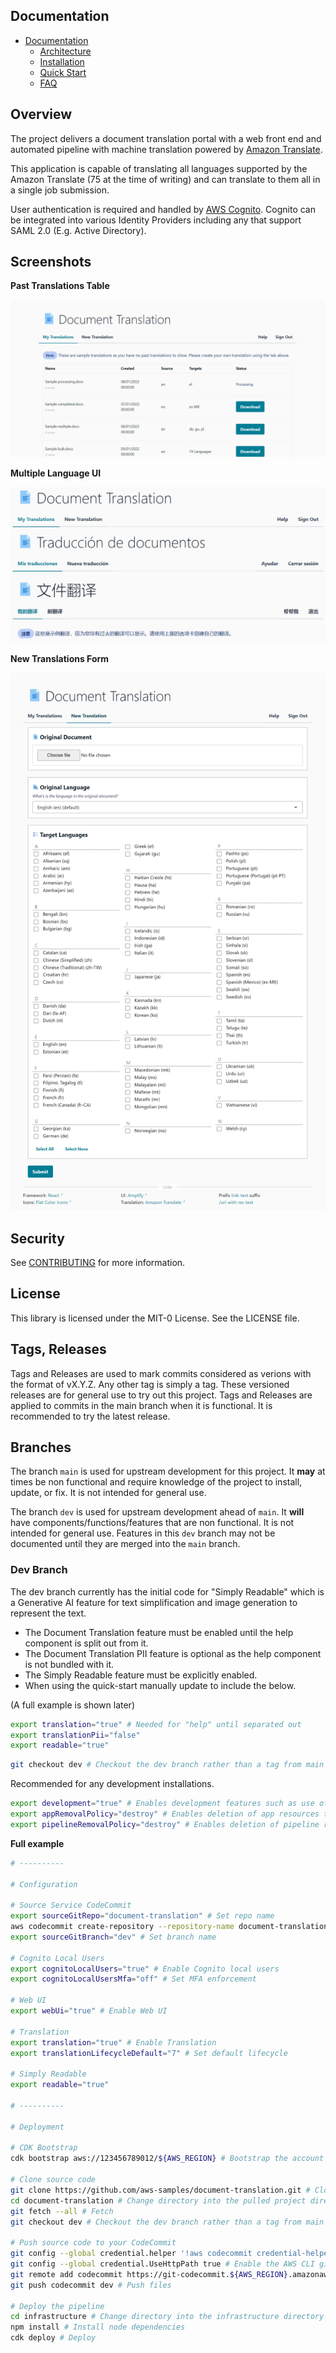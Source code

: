 <!--
Copyright Amazon.com, Inc. or its affiliates. All Rights Reserved.
SPDX-License-Identifier: MIT-0
-->

## Documentation

- [Documentation](https://aws-samples.github.io/document-translation/)
	- [Architecture](https://aws-samples.github.io/document-translation/docs/architecture/)
	- [Installation](https://aws-samples.github.io/document-translation/docs/installation/)
	- [Quick Start](https://aws-samples.github.io/document-translation/docs/quick-start.html)
	- [FAQ](https://aws-samples.github.io/document-translation/docs/faq.html)

## Overview

The project delivers a document translation portal with a web front end and automated pipeline with machine translation powered by [Amazon Translate](https://aws.amazon.com/translate/). 

This application is capable of translating all languages supported by the Amazon Translate (75 at the time of writing) and can translate to them all in a single job submission.

User authentication is required and handled by [AWS Cognito](https://aws.amazon.com/cognito/). Cognito can be integrated into various Identity Providers including any that support SAML 2.0 (E.g. Active Directory).

## Screenshots

**Past Translations Table**

![Web UI - My Translations Table](docs/assets/img/client_history.png)

**Multiple Language UI**

![Web UI - Multiple Languages](docs//assets/img/client_multi_lang.png)

**New Translations Form**

![Web UI - New Translation Form](docs/assets/img/client_create.png)

## Security

See [CONTRIBUTING](CONTRIBUTING.md#security-issue-notifications) for more information.

## License

This library is licensed under the MIT-0 License. See the LICENSE file.

## Tags, Releases

Tags and Releases are used to mark commits considered as verions with the format of vX.Y.Z. Any other tag is simply a tag. These versioned releases are for general use to try out this project. Tags and Releases are applied to commits in the main branch when it is functional. It is recommended to try the latest release. 

## Branches

The branch `main` is used for upstream development for this project. It **may** at times be non functional and require knowledge of the project to install, update, or fix. It is not intended for general use. 

The branch `dev` is used for upstream development ahead of `main`. It **will** have components/functions/features that are non functional. It is not intended for general use. Features in this `dev` branch may not be documented until they are merged into the `main` branch. 

### Dev Branch

The dev branch currently has the initial code for "Simply Readable" which is a Generative AI feature for text simplification and image generation to represent the text. 

- The Document Translation feature must be enabled until the help component is split out from it.
- The Document Translation PII feature is optional as the help component is not bundled with it.
- The Simply Readable feature must be explicitly enabled.
- When using the quick-start manually update to include the below.

(A full example is shown later)

```sh
export translation="true" # Needed for "help" until separated out
export translationPii="false"
export readable="true"
```

```sh
git checkout dev # Checkout the dev branch rather than a tag from main
```

Recommended for any development installations.

```sh
export development="true" # Enables development features such as use of localhost:3000 with Cognito authentication
export appRemovalPolicy="destroy" # Enables deletion of app resources that hold state upon stack deletion
export pipelineRemovalPolicy="destroy" # Enables deletion of pipeline resources that hold state upon stack deletion
```

**Full example**

```sh
# ----------

# Configuration

# Source Service CodeCommit
export sourceGitRepo="document-translation" # Set repo name
aws codecommit create-repository --repository-name document-translation # Create CodeCommit repo
export sourceGitBranch="dev" # Set branch name

# Cognito Local Users
export cognitoLocalUsers="true" # Enable Cognito local users
export cognitoLocalUsersMfa="off" # Set MFA enforcement

# Web UI
export webUi="true" # Enable Web UI

# Translation
export translation="true" # Enable Translation
export translationLifecycleDefault="7" # Set default lifecycle

# Simply Readable
export readable="true"

# ----------

# Deployment

# CDK Bootstrap
cdk bootstrap aws://123456789012/${AWS_REGION} # Bootstrap the account

# Clone source code
git clone https://github.com/aws-samples/document-translation.git # Clone the upstream project git repository
cd document-translation # Change directory into the pulled project directory
git fetch --all # Fetch
git checkout dev # Checkout the dev branch rather than a tag from main

# Push source code to your CodeCommit
git config --global credential.helper '!aws codecommit credential-helper $@' # Enable the AWS CLI git credentials helper
git config --global credential.UseHttpPath true # Enable the AWS CLI git credentials helper
git remote add codecommit https://git-codecommit.${AWS_REGION}.amazonaws.com/v1/repos/document-translation # Add CodeCommit as a remote
git push codecommit dev # Push files

# Deploy the pipeline
cd infrastructure # Change directory into the infrastructure directory
npm install # Install node dependencies
cdk deploy # Deploy
```